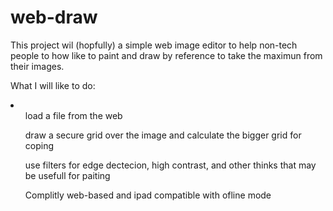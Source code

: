 web-draw
========

This project wil (hopfully) a simple web image editor to help non-tech people to how like to paint and draw by reference to take the maximun from their images.

What I will like to do:
<li><ol>load a file from the web</ol>
<ol>draw a secure grid over the image and calculate the bigger grid for coping</ol> 
<ol>use filters for edge dectecion, high contrast, and other thinks that may be usefull for paiting</ol>
<ol>Complitly web-based and ipad compatible with ofline mode</ol></li>
